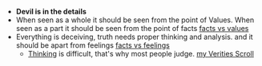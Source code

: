 - **Devil is in the details**
- When seen as a whole it should be seen from the point of Values. When seen as a part it should be seen from the point of facts [facts vs values]()
- Everything is deceiving, truth needs proper thinking and analysis. and it should be apart from feelings [facts vs feelings]()
    - [Thinking]() is difficult, that's why most people judge. [my Verities Scroll]()
